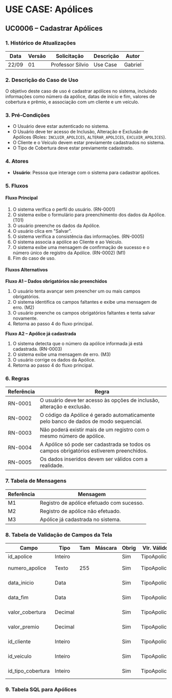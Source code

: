 # USE CASE: Apólices

## UC0006 – Cadastrar Apólices

### 1. Histórico de Atualizações
| Data     | Versão | Solicitação      | Descrição   | Autor   |
|----------|--------|------------------|-------------|---------|
| 22/09    | 01     | Professor Silvio  | Use Case    | Gabriel |

### 2. Descrição do Caso de Uso
O objetivo deste caso de uso é cadastrar apólices no sistema, incluindo informações como número da apólice, datas de início e fim, valores de cobertura e prêmio, e associação com um cliente e um veículo.

### 3. Pré-Condições
- O Usuário deve estar autenticado no sistema.
- O Usuário deve ter acesso de Inclusão, Alteração e Exclusão de Apólices (Roles: `INCLUIR_APOLICES`, `ALTERAR_APOLICES`, `EXCLUIR_APOLICES`).
- O Cliente e o Veículo devem estar previamente cadastrados no sistema.
- O Tipo de Cobertura deve estar previamente cadastrado.

### 4. Atores
- **Usuário**: Pessoa que interage com o sistema para cadastrar apólices.

### 5. Fluxos

#### Fluxo Principal
1. O sistema verifica o perfil do usuário. (RN-0001)
2. O sistema exibe o formulário para preenchimento dos dados da Apólice. (T01)
3. O usuário preenche os dados da Apólice.
4. O usuário clica em "Salvar".
5. O sistema verifica a consistência das informações. (RN-0005)
6. O sistema associa a apólice ao Cliente e ao Veículo.
7. O sistema exibe uma mensagem de confirmação de sucesso e o número único de registro da Apólice. (RN-0002) (M1)
8. Fim do caso de uso.

#### Fluxos Alternativos

**Fluxo A1 – Dados obrigatórios não preenchidos**
1. O usuário tenta avançar sem preencher um ou mais campos obrigatórios.
2. O sistema identifica os campos faltantes e exibe uma mensagem de erro. (M2)
3. O usuário preenche os campos obrigatórios faltantes e tenta salvar novamente.
4. Retorna ao passo 4 do fluxo principal.

**Fluxo A2 – Apólice já cadastrada**
1. O sistema detecta que o número da apólice informada já está cadastrada. (RN-0003)
2. O sistema exibe uma mensagem de erro. (M3)
3. O usuário corrige os dados da Apólice.
4. Retorna ao passo 4 do fluxo principal.

### 6. Regras
| Referência | Regra                                                                 |
|------------|----------------------------------------------------------------------|
| RN-0001    | O usuário deve ter acesso às opções de inclusão, alteração e exclusão. |
| RN-0002    | O código da Apólice é gerado automaticamente pelo banco de dados de modo sequencial. |
| RN-0003    | Não poderá existir mais de um registro com o mesmo número de apólice.|
| RN-0004    | A Apólice só pode ser cadastrada se todos os campos obrigatórios estiverem preenchidos. |
| RN-0005    | Os dados inseridos devem ser válidos com a realidade.                |

### 7. Tabela de Mensagens
| Referência | Mensagem                                  |
|------------|-------------------------------------------|
| M1         | Registro de apólice efetuado com sucesso.|
| M2         | Registro de apólice não efetuado.        |
| M3         | Apólice já cadastrada no sistema.       |

### 8. Tabela de Validação de Campos da Tela
| Campo                 | Tipo      | Tam | Máscara | Obrig | Vlr. Válido     | Tabela          | Msg Erro         |
|-----------------------|-----------|-----|---------|-------|-----------------|------------------|------------------|
| id_apolice            | Inteiro   |     |         | Sim   | TipoApolice    |                  |                  |
| numero_apolice        | Texto     | 255 |         | Sim   | TipoApolice    |                  | Campo obrigatório |
| data_inicio           | Data      |     |         | Sim   | TipoApolice    |                  | Campo obrigatório |
| data_fim              | Data      |     |         | Sim   | TipoApolice    |                  | Campo obrigatório |
| valor_cobertura       | Decimal   |     |         | Sim   | TipoApolice    |                  | Campo obrigatório |
| valor_premio          | Decimal   |     |         | Sim   | TipoApolice    |                  | Campo obrigatório |
| id_cliente            | Inteiro   |     |         | Sim   | TipoApolice    | Clientes         | Campo obrigatório |
| id_veiculo            | Inteiro   |     |         | Sim   | TipoApolice    | Veiculos         | Campo obrigatório |
| id_tipo_cobertura     | Inteiro   |     |         | Sim   | TipoApolice    | TiposCobertura   | Campo obrigatório |

### 9. Tabela SQL para Apólices

